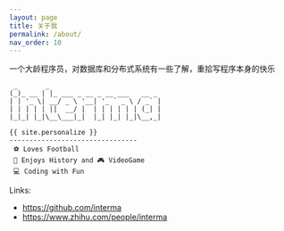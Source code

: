 ```yaml
---
layout: page
title: 关于我
permalink: /about/
nav_order: 10
---
```

一个大龄程序员，对数据库和分布式系统有一些了解，重拾写程序本身的快乐
```
 _       _ 
(_)_ __ | |_ ___ _ __ _ __ ___   __ _ 
| | '_ \| __/ _ \ '__| '_ ` _ \ / _` |
| | | | | ||  __/ |  | | | | | | (_| |
|_|_| |_|\__\___|_|  |_| |_| |_|\__,_|

{{ site.personalize }}
--------------------------------
 ⚽ Loves Football 
 📜 Enjoys History and 🎮 VideoGame 
 💻 Coding with Fun 
```

Links:
- https://github.com/interma
- https://www.zhihu.com/people/interma